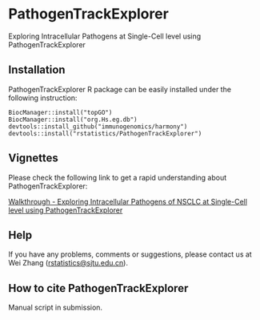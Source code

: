 # PathogenTrackExplorer
Exploring Intracellular Pathogens at Single-Cell level using PathogenTrackExplorer

## Installation

PathogenTrackExplorer R package can be easily installed under the following instruction:

```
BiocManager::install("topGO")
BiocManager::install("org.Hs.eg.db")
devtools::install_github("immunogenomics/harmony")
devtools::install("rstatistics/PathogenTrackExplorer")
```

## Vignettes

Please check the following link to get a rapid understanding about PathogenTrackExplorer:

[Walkthrough - Exploring Intracellular Pathogens of NSCLC at Single-Cell level using PathogenTrackExplorer](https://htmlpreview.github.io/?https://github.com/rstatistics/PathogenTrackExplorer/blob/main/vignettes/PathogenTrackExplorerExample.html)

## Help

If you have any problems, comments or suggestions, please contact us at Wei Zhang (rstatistics@sjtu.edu.cn).

## How to cite PathogenTrackExplorer

Manual script in submission.
